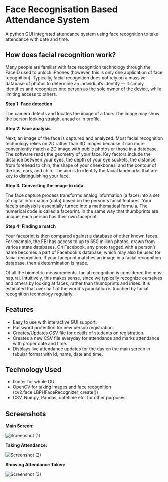
# Face Recognisation Based Attendance System

A python GUI integrated attendance system using face recognition to take attendance with date and time.


## How does facial recognition work?

Many people are familiar with face recognition technology through the FaceID used to unlock iPhones (however, this is only one application of face recognition). Typically, facial recognition does not rely on a massive database of photos to determine an individual’s identity — it simply identifies and recognizes one person as the sole owner of the device, while limiting access to others.

**Step 1: Face detection**

The camera detects and locates the image of a face. The image may show the person looking straight ahead or in profile.

**Step 2: Face analysis**

Next, an image of the face is captured and analyzed. Most facial recognition technology relies on 2D rather than 3D images because it can more conveniently match a 2D image with public photos or those in a database. The software reads the geometry of your face. Key factors include the distance between your eyes, the depth of your eye sockets, the distance from forehead to chin, the shape of your cheekbones, and the contour of the lips, ears, and chin. The aim is to identify the facial landmarks that are key to distinguishing your face.

**Step 3: Converting the image to data**

The face capture process transforms analog information (a face) into a set of digital information (data) based on the person's facial features. Your face's analysis is essentially turned into a mathematical formula. The numerical code is called a faceprint. In the same way that thumbprints are unique, each person has their own faceprint.

**Step 4: Finding a match**

Your faceprint is then compared against a database of other known faces. For example, the FBI has access to up to 650 million photos, drawn from various state databases. On Facebook, any photo tagged with a person’s name becomes a part of Facebook's database, which may also be used for facial recognition. If your faceprint matches an image in a facial recognition database, then a determination is made.

Of all the biometric measurements, facial recognition is considered the most natural. Intuitively, this makes sense, since we typically recognize ourselves and others by looking at faces, rather than thumbprints and irises. It is estimated that over half of the world's population is touched by facial recognition technology regularly.


## Features

- Easy to use with interactive GUI support.
- Password protection for new person registration.
- Creates/Updates CSV file for deatils of students on registration.
- Creates a new CSV file everyday for attendance and marks attendance with proper date and time.
- Displays live attendance updates for the day on the main screen in tabular format with Id, name, date and time.


## Technology Used

- tkinter for whole GUI
- OpenCV for taking images and face recognition (cv2.face.LBPHFaceRecognizer_create())
- CSV, Numpy, Pandas, datetime etc. for other purposes.

## Screenshots

**Main Screen:**

![Screenshot (1)](https://user-images.githubusercontent.com/105539158/170645830-f9f31882-e399-4ece-acab-3c9f22e14220.png)


**Taking Attendance:**

![Screenshot (2)](https://user-images.githubusercontent.com/105539158/170645940-987bdc7f-4de4-4e3f-9f1f-fe6f8541244c.png)


**Showing Attendance Taken:**

![Screenshot (3)](https://user-images.githubusercontent.com/105539158/170645946-8dc8cf7a-70af-4736-b7a4-b56f1443cb76.png)
